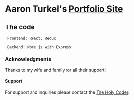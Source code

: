 # Aaron Turkel's <a target="_blank" href="https://www.theholycoder.com" >Portfolio Site</a>


## The code

     Frontend: React, Redux
     
     Backend: Node.js with Express

### Acknowledgments

Thanks to my wife and family for all their support!

#### Support

For support and inquiries please contact the [The Holy Coder](mailto:"theholycoder@gmail.com").

